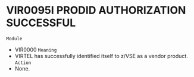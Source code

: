 # VIR0095I PRODID AUTHORIZATION SUCCESSFUL
`Module`
- VIR0000
`Meaning`
- VIRTEL has successfully identified itself to z/VSE as a vendor product.
`Action`
- None.
